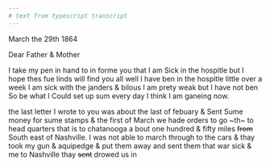 ```yaml
---
# text from typescript transcript
---
```

March the 29th 1864

Dear Father & Mother
	
I take my pen in hand to in forme you that I am Sick in the hospitle but I hope thes fue linds will find you all well  I have ben in the hospitle little over a week I am sick with the janders & bilous  I am prety weak but I have not ben So be what I Could set up sum every day I think I am ganeing now. 

the last letter I wrote to you was about the last of febuary & Sent Sume money for sume stamps & the first of March we hade orders to go ~th~ to head quarters that is to chatanooga a bout one hundred & fifty miles ~~from~~ South east of Nashville. I was not able to march through to the cars & thay took my gun & aquipedge & put them away and sent them that war sick & me to Nashville thay ~~sent~~ drowed us in